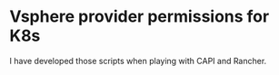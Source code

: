 # Vsphere provider permissions for K8s 

I have developed those scripts when playing with CAPI and Rancher.

